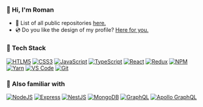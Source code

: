 ### :ramen: Hi, I'm Roman

- :dvd: List of all public repositories [here.][profile-repositories]
- :cd: Do you like the design of my profile? [Here for you.][profile-readme]

[//]: # '- :bar_chart: See my [top languages.][profile-langs-statistic]'
[//]: # '- :chart_with_upwards_trend: See my [github stats.][profile-common-statistic]'
[//]: # '- :chart_with_downwards_trend: See my [streak stats.][profile-streak-statistic]'

### :toolbox: Tech Stack

[![HTLM5][shield-html]][link-html]
[![CSS3][shield-css]][link-css]
[![JavaScript][shield-javascript]][link-javascript]
[![TypeScript][shield-typescript]][link-typescript]
[![React][shield-react]][link-react]
[![Redux][shield-redux]][link-redux]
[![NPM][shield-npm]][link-npm]
[![Yarn][shield-yarn]][link-yarn]
[![VS Code][shield-vscode]][link-vscode]
[![Git][shield-git]][link-git]

### :wrench: Also familiar with

[![NodeJS][shield-nodejs]][link-nodejs]
[![Express][shield-expressjs]][link-expressjs]
[![NestJS][shield-nestjs]][link-nestjs]
[![MongoDB][shield-mongodb]][link-mongodb]
[![GraphQL][shield-graphql]][link-graphql]
[![Apollo GraphQL][shield-apollo-graphql]][link-apollo-graphql]

[//]: # '[![Vim][shield-vim]][link-vim]'
[//]: # '[![Jest][shield-jest]][link-jest]'
[//]: # '[![Webpack][shield-webpack]][link-webpack]'

<!--!! Profile Information Links !!-->

[profile]: https://github.com/iibe
[profile-repositories]: https://github.com/iibe?tab=repositories
[profile-readme]: https://github.com/iibe/iibe/blob/master/README.md
[profile-langs-statistic]: https://github-readme-stats.vercel.app/api/top-langs?username=iibe&show_icons=true&locale=en&layout=compact
[profile-common-statistic]: https://github-readme-stats.vercel.app/api?username=iibe&show_icons=true&locale=en
[profile-streak-statistic]: https://github-readme-streak-stats.herokuapp.com/?user=iibe

<!--!! Technology Badge Link Structure !!-->
<!--?? https://img.shields.io/badge/<TXT_L>-<TXT_R>-<BGC_R>?labelColor=<BGC_L>&logo=<ICON>&logoColor=<ICON_COLOR>&logoWidth=30&style=flat-square -->
<!--** <TXT_L> === EMPTY STRING -->
<!--** <ICON_COLOR> === BLACK OR WHITE (https://simpleicons.org/) -->
<!--** <BGC_R> === ICON ORIGIN COLOR> -->
<!--** <BGC_L> === BG_R * [ DARKEN 20% ] > -->

[shield-html]: https://img.shields.io/badge/-HTML5-E34F26?labelColor=E34F26&logo=html5&logoColor=white&style=flat-square
[shield-css]: https://img.shields.io/badge/-CSS3-1572B6?labelColor=1572B6&logo=css3&logoColor=white&style=flat-square
[shield-sass]: https://img.shields.io/badge/-SASS-CC6699?labelColor=CC6699&logo=sass3&logoColor=white&style=flat-square
[shield-javascript]: https://img.shields.io/badge/-JavaScript-F7DF1E?labelColor=F7DF1E&logo=javascript&logoColor=white&style=flat-square
[shield-typescript]: https://img.shields.io/badge/-TypeScript-3178C6?labelColor=3178C6&logo=typescript&logoColor=white&style=flat-square
[shield-react]: https://img.shields.io/badge/-React-61DAFB?labelColor=61DAFB&logo=react&logoColor=white&style=flat-square
[shield-redux]: https://img.shields.io/badge/-Redux-764ABC?labelColor=764ABC&logo=redux&logoColor=white&style=flat-square
[shield-graphql]: https://img.shields.io/badge/-GraphQL-E10098?labelColor=E10098&logo=graphql&logoColor=white&style=flat-square
[shield-apollo-graphql]: https://img.shields.io/badge/-Apollo%20GraphQL-311C87?labelColor=311C87&logo=apollo-graphql&logoColor=white&style=flat-square
[shield-nodejs]: https://img.shields.io/badge/-NodeJS-339933?labelColor=339933&logo=node.js&logoColor=white&style=flat-square
[shield-expressjs]: https://img.shields.io/badge/-Express-000000?labelColor=000000&logo=express&logoColor=white&style=flat-square
[shield-nestjs]: https://img.shields.io/badge/-NestJS-E0234E?labelColor=E0234E&logo=nestjs&logoColor=white&style=flat-square
[shield-mongodb]: https://img.shields.io/badge/-MongoDB-47A248?labelColor=47A248&logo=mongodb&logoColor=white&style=flat-square
[shield-webpack]: https://img.shields.io/badge/-Webpack-8DD6F9?labelColor=8DD6F9&logo=webpack&logoColor=white&style=flat-square
[shield-jest]: https://img.shields.io/badge/-Jest-C21325?labelColor=C21325&logo=jest&logoColor=white&style=flat-square
[shield-npm]: https://img.shields.io/badge/-NPM-CB3837?labelColor=CB3837&logo=npm&logoColor=white&style=flat-square
[shield-yarn]: https://img.shields.io/badge/-Yarn-2C8EBB?labelColor=2C8EBB&logo=yarn&logoColor=white&style=flat-square
[shield-vscode]: https://img.shields.io/badge/-VSCode-007ACC?labelColor=007ACC&logo=visual-studio-code&logoColor=white&style=flat-square
[shield-git]: https://img.shields.io/badge/-Git-F05032?labelColor=F05032&logo=git&logoColor=white&style=flat-square
[shield-vim]: https://img.shields.io/badge/-Vim-019733?labelColor=019733&logo=vim&logoColor=white&style=flat-square

<!--!! Technology Documentation Links !!-->

[link-html]: https://developer.mozilla.org/en-US/docs/Web/HTML
[link-css]: https://developer.mozilla.org/en-US/docs/Web/CSS
[link-sass]: https://sass-lang.com
[link-javascript]: https://javascript.info
[link-typescript]: https://www.typescriptlang.org
[link-react]: https://reactjs.org
[link-redux]: https://redux.js.org
[link-graphql]: https://graphql.org
[link-apollo-graphql]: https://www.apollographql.com
[link-jest]: https://jestjs.io/
[link-webpack]: https://webpack.js.org
[link-nodejs]: https://nodejs.org
[link-expressjs]: https://expressjs.com
[link-nestjs]: https://nestjs.com/
[link-mongodb]: https://www.mongodb.com/
[link-npm]: https://www.npmjs.com
[link-yarn]: https://yarnpkg.com
[link-vscode]: https://code.visualstudio.com
[link-git]: https://git-scm.com
[link-vim]: https://www.vim.org
[link-github]: https://github.com
[link-figma]: https://www.figma.com
[link-postman]: https://www.postman.com
[link-heroku]: https://dashboard.heroku.com
[link-netlify]: https://www.netlify.com
[link-parcel]: https://parceljs.org
[link-surgesh]: https://surge.sh
[link-firebase]: https://firebase.google.com
